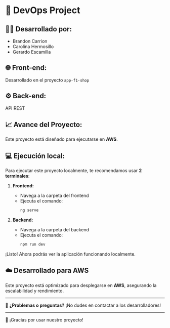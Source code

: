 # 🚀 **DevOps Project**

## 🧑‍💻 **Desarrollado por:**
- Brandon Carrion
- Carolina Hermosillo
- Gerardo Escamilla

## 🌐 **Front-end:**
Desarrollado en el proyecto `app-f1-shop`

## ⚙️ **Back-end:**
API REST

## 📈 **Avance del Proyecto:**
Este proyecto está diseñado para ejecutarse en **AWS**.

## 💻 **Ejecución local:**
Para ejecutar este proyecto localmente, te recomendamos usar **2 terminales**:

1. **Frontend:**
   - Navega a la carpeta del frontend
   - Ejecuta el comando: 
     ```bash
     ng serve
     ```

2. **Backend:**
   - Navega a la carpeta del backend
   - Ejecuta el comando: 
     ```bash
     npm run dev
     ```

¡Listo! Ahora podrás ver la aplicación funcionando localmente.

## ☁️ **Desarrollado para AWS**

Este proyecto está optimizado para desplegarse en **AWS**, asegurando la escalabilidad y rendimiento.

---

🔧 **¿Problemas o preguntas?** ¡No dudes en contactar a los desarrolladores! 

---

🎉 ¡Gracias por usar nuestro proyecto!
